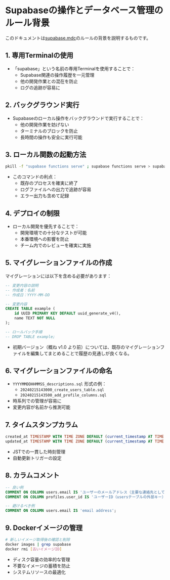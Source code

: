 # Supabaseの操作とデータベース管理のルール背景

このドキュメントは[supabase.mdc](./../rules/supabase.mdc)のルールの背景を説明するものです。

## 1. 専用Terminalの使用
- 「supabase」という名前の専用Terminalを使用することで：
  - Supabase関連の操作履歴を一元管理
  - 他の開発作業との混在を防止
  - ログの追跡が容易に

## 2. バックグラウンド実行
- Supabaseのローカル操作をバックグラウンドで実行することで：
  - 他の開発作業を妨げない
  - ターミナルのブロックを防止
  - 長時間の操作も安全に実行可能

## 3. ローカル関数の起動方法
```bash
pkill -f "supabase functions serve" ; supabase functions serve > supabase/functions.log 2>&1 &
```
- このコマンドの利点：
  - 既存のプロセスを確実に終了
  - ログファイルへの出力で追跡が容易
  - エラー出力も含めて記録

## 4. デプロイの制限
- ローカル開発を優先することで：
  - 開発環境での十分なテストが可能
  - 本番環境への影響を防止
  - チーム内でのレビューを確実に実施

## 5. マイグレーションファイルの作成
マイグレーションには以下を含める必要があります：
```sql
-- 変更内容の説明
-- 作成者：名前
-- 作成日：YYYY-MM-DD

-- 変更内容
CREATE TABLE example (
    id UUID PRIMARY KEY DEFAULT uuid_generate_v4(),
    name TEXT NOT NULL
);

-- ロールバック手順
-- DROP TABLE example;
```
- 初期バージョン（概ね v1.0 より前）については、既存のマイグレーションファイルを編集してまとめることで履歴の見通しが良くなる。

## 6. マイグレーションファイルの命名
- `YYYYMMDDHHMMSS_descriptions.sql` 形式の例：
  - `20240215143000_create_users_table.sql`
  - `20240215143500_add_profile_columns.sql`
- 時系列での管理が容易に
- 変更内容が名前から推測可能

## 7. タイムスタンプカラム
```sql
created_at TIMESTAMP WITH TIME ZONE DEFAULT (current_timestamp AT TIME ZONE 'JST' AT TIME ZONE 'Asia/Tokyo') NOT NULL,
updated_at TIMESTAMP WITH TIME ZONE DEFAULT (current_timestamp AT TIME ZONE 'JST' AT TIME ZONE 'Asia/Tokyo') NOT NULL
```
- JSTでの一貫した時刻管理
- 自動更新トリガーの設定

## 8. カラムコメント
```sql
-- 良い例
COMMENT ON COLUMN users.email IS 'ユーザーのメールアドレス（主要な連絡先として使用）';
COMMENT ON COLUMN profiles.user_id IS 'ユーザーID（usersテーブルの外部キー）';

-- 避けるべき例
COMMENT ON COLUMN users.email IS 'email address';
```

## 9. Dockerイメージの管理
```bash
# 新しいイメージ取得後の確認と削除
docker images | grep supabase
docker rmi [古いイメージID]
```
- ディスク容量の効率的な管理
- 不要なイメージの蓄積を防止
- システムリソースの最適化 

